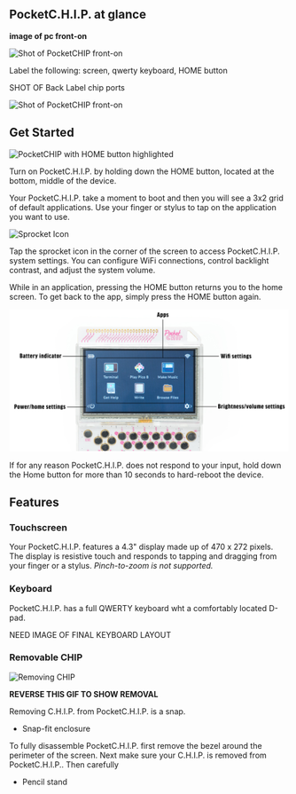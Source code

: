 

## PocketC.H.I.P. at glance

**image of pc front-on**

![Shot of PocketCHIP front-on](TKTKT.jpg)

Label the following: screen, qwerty keyboard, HOME button

SHOT OF Back
Label chip ports

![Shot of PocketCHIP front-on](TKTKT.jpg)


## Get Started 

![PocketCHIP with HOME button highlighted]()


Turn on PocketC.H.I.P. by holding down the HOME button, located at the bottom, middle of the device. 

Your PocketC.H.I.P. take a moment to boot and then you will see a 3x2 grid of default applications. Use your finger or stylus to tap on the application you want to use.



![Sprocket Icon](TKTKTK)

Tap the sprocket icon in the corner of the screen to access PocketC.H.I.P. system settings. You can configure WiFi connections, control backlight contrast, and adjust the system volume. 

While in an application, pressing the HOME button returns you to the home screen. To get back to the app, simply press the HOME button again.





![PocketC.H.I.P. Home Screen](images/home.jpg)


If for any reason PocketC.H.I.P. does not respond to your input, hold down the Home button for more than 10 seconds to hard-reboot the device.  


## Features 

### Touchscreen

Your PocketC.H.I.P. features a 4.3" display made up of 470 x 272 pixels. The display is resistive touch and responds to tapping and dragging from your finger or a stylus. *Pinch-to-zoom is not supported.*

 
### Keyboard 

PocketC.H.I.P. has a full QWERTY keyboard wht a comfortably located D-pad. 

NEED IMAGE OF FINAL KEYBOARD LAYOUT





### Removable CHIP

![Removing CHIP](images/CHIP-Plug-in_Credit-to-Michael-Bucuzzo.gif)

**REVERSE THIS GIF TO SHOW REMOVAL**


Removing C.H.I.P. from PocketC.H.I.P. is a snap.


* Snap-fit enclosure

To fully disassemble PocketC.H.I.P. first remove the bezel around the perimeter of the screen. Next make sure your C.H.I.P. is removed from PocketC.H.I.P.. Then carefully 

* Pencil stand
